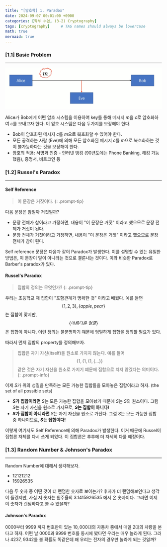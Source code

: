 ```yaml
---
title: "[암호학] 1. Paradox"
date: 2024-09-07 00:01:00 +0900
categories: [학부 수업, (3-2) Cryptography]
tags: [cryptography]     # TAG names should always be lowercase
math: true
mermaid: true
---
```


### [1.1] Basic Problem
---
![cry](assets/img/school_cry/cr1-1.png)

Alice가 Bob에게 어떤 암호 시스템을 이용하여 key를 통해 메시지 $m$을 $c$로 암호화하여 $c$를 보내고자 한다. 이 암호 시스템은 다음 두가지를 보장해야 한다.
- Bob이 암호화된 메시지 $c$를 $m$으로 복호화할 수 있어야 한다.
- 모든 공격하는 사람 (Eve)에 의해 모든 암호화된 메시지 $c$를 $m$으로 복호화하는 것이 불가능하다는 것을 보장해야 한다.
- 암호의 적용: 서명과 인증 - 인터넷 뱅킹 (90년도에는 Phone Banking, 해킹 가능했음), 증명서, 비트코인 등

### [1.2] Russel's Paradox
---
#### Self Reference
> 이 문장은 거짓이다.
{: .prompt-tip}

다음 문장은 참일까 거짓일까?
- 문장 전체가 참이라고 가정하면, 내용이 "이 문장은 거짓" 이라고 했으므로 문장 전체가 거짓이 된다.
- 문장 전체가 거짓이라고 가정하면, 내용이 "이 문장은 거짓" 이라고 했으므로 문장 전체가 참이 된다.

Self reference 문장은 다음과 같이 Paradox가 발생한다. 이를 설명할 수 있는 유일한 방법은, 이 문장이 말이 아니라는 것으로 결론내는 것이다. 이와 비슷한 Paradox로 Barber's paradox가 있다.

#### Russel's Paradox
> 집합의 정의는 무엇인가?
{: .prompt-tip}

우리는 초등학교 때 집합이 "포함관계가 명확한 것" 이라고 배웠다. 예를 들면 $$\{1, 2, 3\}, \{apple, pear\}$$ 는 집합이 맞지만, $$\{ 아름다운\ 얼굴 \}$$은 집합이 아니다. 이런 정의는 불분명하기 떄문에 엄밀하게 집합을 정의할 필요가 있다.

따라서 먼저 집합의 property를 정의해보자.

> 집합은 자기 자신(itself)을 원소로 가지지 않는다. 예를 들어 $$\{ 1, \{ 1, \{ 1, \{...\}\}$$ 같은 것은 자기 자신을 원소로 가지기 떄문에 집합으로 치지 않겠다는 의미이다.
{: .prompt-info}

이제 $S$가 위의 성질을 만족하는 모든 가능한 집합들을 모아놓은 집합이라고 하자. (the set of all possible sets)
- **$S$가 집합이라면** $S$는 모든 가능한 집합을 모아놨기 때문에 $S$는 $S$의 원소이다. 그럼 $S$는 자기 자신을 원소로 가지므로, **$S$는 집합이 아니다!**
- **$S$가 집합이 아니라면** $S$는 자기 자신을 원소로 가진다. 그럼 $S$는 모든 가능한 집합 중 하나이므로, **$S$는 집합이다!**

이렇게 여기서도 Self Reference에 의해 Paradox가 발생한다. 이거 때문에 Russel이 집합론 자체를 다시 쓰게 되었다. 이 집합론은 추후에 더 자세히 다룰 예정이다.

### [1.3] Random Number & Johnson's Paradox
---
Random Number에 대해서 생각해보자.
- $12121212$
- $15926535$

다음 두 숫자 중 어떤 것이 더 랜덤한 숫자로 보이는가? 후자가 더 랜덤해보인다고 생각이 들겠지만, 사실 저 숫자는 원주율의 $3.1415926535$ 에서 온 숫자이다. 그러면 이제 이 숫자가 랜덤하다고 볼 수 있을까?

#### Johnson's Paradox
$0000$부터 $9999$ 까지 번호판이 있는 $10,000$대의 자동차 중에서 매일 2대의 차량을 본다고 하자. 어떤 날 $0000$과 $9999$ 번호를 동시에 봤다면 우리는 매우 놀라게 된다. 그러나 $4237,\ 9342$를 볼 확률도 똑같은데 왜 우리는 전자의 경우만 놀라게 되는 것일까?